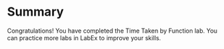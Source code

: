 # Summary

Congratulations! You have completed the Time Taken by Function lab. You can practice more labs in LabEx to improve your skills.
